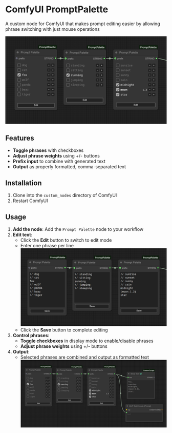 # ComfyUI PromptPalette

A custom node for ComfyUI that makes prompt editing easier by allowing phrase switching with just mouse operations

![Example](examples/example-01.png)

## Features

- **Toggle phrases** with checkboxes
- **Adjust phrase weights** using +/- buttons
- **Prefix input** to combine with generated text
- **Output** as properly formatted, comma-separated text

## Installation

1. Clone into the `custom_nodes` directory of ComfyUI
2. Restart ComfyUI

## Usage

1. **Add the node**: Add the `Prompt Palette` node to your workflow
2. **Edit text**:
   - Click the **Edit** button to switch to edit mode
   - Enter one phrase per line
     ![Edit mode example](examples/example-02.png)
   - Click the **Save** button to complete editing
3. **Control phrases**:
   - **Toggle checkboxes** in display mode to enable/disable phrases
   - **Adjust phrase weights** using +/- buttons
4. **Output**:
   - Selected phrases are combined and output as formatted text
     ![Output example](examples/example-03.png)

